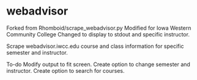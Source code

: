# webadvisor
Forked from Rhomboid/scrape_webadvisor.py
Modified for Iowa Western Community College
Changed to display to stdout and specific instructor.

Scrape webadvisor.iwcc.edu course and class information
for specific semester and instructor.

To-do 
Modify output to fit screen.
Create option to change semester and instructor.
Create option to search for courses.
